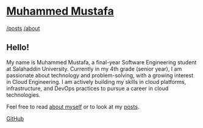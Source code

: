 # [Muhammed Mustafa](../README.md)

[/posts](/posts/README.md) [/about](/about/README.md)


## Hello!

My name is Muhammed Mustafa, a final-year Software Engineering student at Salahaddin University. Currently in my 4th grade (senior year), I am passionate about technology and problem-solving, with a growing interest in Cloud Engineering. I am actively building my skills in cloud platforms, infrastructure, and DevOps practices to pursue a career in cloud technologies.

Feel free to read [about myself](/about/README.md) or to look at my [posts](/posts/README.md).

[GitHub](https://github.com/muhamedmjw)